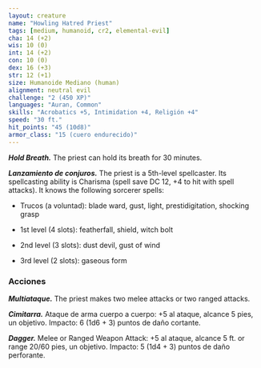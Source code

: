 ```yaml
---
layout: creature
name: "Howling Hatred Priest"
tags: [medium, humanoid, cr2, elemental-evil]
cha: 14 (+2)
wis: 10 (0)
int: 14 (+2)
con: 10 (0)
dex: 16 (+3)
str: 12 (+1)
size: Humanoide Mediano (human)
alignment: neutral evil
challenge: "2 (450 XP)"
languages: "Auran, Common"
skills: "Acrobatics +5, Intimidation +4, Religión +4"
speed: "30 ft."
hit_points: "45 (10d8)"
armor_class: "15 (cuero endurecido)"
---
```


***Hold Breath.*** The priest can hold its breath for 30 minutes.

***Lanzamiento de conjuros.*** The priest is a 5th-level spellcaster. Its spellcasting ability is Charisma (spell save DC 12, +4 to hit with spell attacks). It knows the following sorcerer spells:

* Trucos (a voluntad): blade ward, gust, light, prestidigitation, shocking grasp

* 1st level (4 slots): featherfall, shield, witch bolt

* 2nd level (3 slots): dust devil, gust of wind

* 3rd level (2 slots): gaseous form

### Acciones

***Multiataque.*** The priest makes two melee attacks or two ranged attacks.

***Cimitarra.*** Ataque de arma cuerpo a cuerpo: +5 al ataque, alcance 5 pies, un objetivo. Impacto: 6 (1d6 + 3) puntos de daño cortante.

***Dagger.*** Melee or Ranged Weapon Attack: +5 al ataque, alcance 5 ft. or range 20/60 pies, un objetivo. Impacto: 5 (1d4 + 3) puntos de daño perforante.